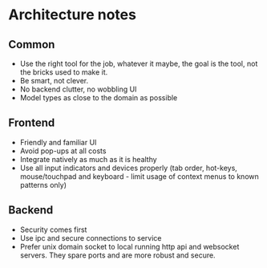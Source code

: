 # Architecture notes

## Common

* Use the right tool for the job, whatever it maybe, the goal is the tool, not the bricks used to make it.
* Be smart, not clever.
* No backend clutter, no wobbling UI
* Model types as close to the domain as possible

## Frontend

* Friendly and familiar UI
* Avoid pop-ups at all costs
* Integrate natively as much as it is healthy
* Use all input indicators and devices properly (tab order, hot-keys, mouse/touchpad and keyboard - limit usage of context menus to known patterns only)

## Backend

* Security comes first
* Use ipc and secure connections to service
* Prefer unix domain socket to local running http api and websocket servers. They spare ports and are more robust and secure.
